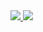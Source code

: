 
<a href="https://99jamsil.github.io/">
  <img src="https://user-images.githubusercontent.com/126365187/232498333-19cd6518-a300-4403-94b3-2bb157c1e529.png">
</a>




<img src="https://user-images.githubusercontent.com/126365187/232498333-19cd6518-a300-4403-94b3-2bb157c1e529.png" usemap="#image-map">

<map name="image-map">
    <area target="_blank" alt="adsf" title="adsf" href="www.naver.com" coords="4426,2541,3592,1906" shape="rect">
</map>
